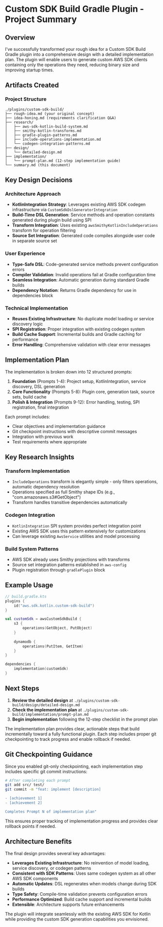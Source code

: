 # Custom SDK Build Gradle Plugin - Project Summary

## Overview

I've successfully transformed your rough idea for a Custom SDK Build Gradle plugin into a comprehensive design with a detailed implementation plan. The plugin will enable users to generate custom AWS SDK clients containing only the operations they need, reducing binary size and improving startup times.

## Artifacts Created

### Project Structure
```
./plugins/custom-sdk-build/
├── rough-idea.md (your original concept)
├── idea-honing.md (requirements clarification Q&A)
├── research/
│   ├── aws-sdk-kotlin-build-system.md
│   ├── smithy-kotlin-transforms.md
│   ├── gradle-plugin-patterns.md
│   ├── include-operations-implementation.md
│   └── codegen-integration-patterns.md
├── design/
│   └── detailed-design.md
├── implementation/
│   └── prompt-plan.md (12-step implementation guide)
└── summary.md (this document)
```

## Key Design Decisions

### Architecture Approach
- **KotlinIntegration Strategy**: Leverages existing AWS SDK codegen infrastructure via `CustomSdkDslGeneratorIntegration`
- **Build-Time DSL Generation**: Service methods and operation constants generated during plugin build using SPI
- **Transform Integration**: Uses existing `awsSmithyKotlinIncludeOperations` transform for operation filtering
- **Source Set Integration**: Generated code compiles alongside user code in separate source set

### User Experience
- **Type-Safe DSL**: Code-generated service methods prevent configuration errors
- **Compiler Validation**: Invalid operations fail at Gradle configuration time
- **Seamless Integration**: Automatic generation during standard Gradle builds
- **Dependency Notation**: Returns Gradle dependency for use in dependencies block

### Technical Implementation
- **Reuses Existing Infrastructure**: No duplicate model loading or service discovery logic
- **SPI Registration**: Proper integration with existing codegen system
- **Build Cache Support**: Incremental builds and Gradle caching for performance
- **Error Handling**: Comprehensive validation with clear error messages

## Implementation Plan

The implementation is broken down into 12 structured prompts:

1. **Foundation** (Prompts 1-4): Project setup, KotlinIntegration, service discovery, DSL generation
2. **Core Functionality** (Prompts 5-8): Plugin core, generation task, source sets, build cache
3. **Polish & Integration** (Prompts 9-12): Error handling, testing, SPI registration, final integration

Each prompt includes:
- Clear objectives and implementation guidance
- Git checkpoint instructions with descriptive commit messages
- Integration with previous work
- Test requirements where appropriate

## Key Research Insights

### Transform Implementation
- `IncludeOperations` transform is elegantly simple - only filters operations, automatic dependency resolution
- Operations specified as full Smithy shape IDs (e.g., "com.amazonaws.s3#GetObject")
- Transform handles transitive dependencies automatically

### Codegen Integration
- `KotlinIntegration` SPI system provides perfect integration point
- Existing AWS SDK uses this pattern extensively for customizations
- Can leverage existing `AwsService` utilities and model processing

### Build System Patterns
- AWS SDK already uses Smithy projections with transforms
- Source set integration patterns established in `aws-config`
- Plugin registration through `gradlePlugin` block

## Example Usage

```kotlin
// build.gradle.kts
plugins {
    id("aws.sdk.kotlin.custom-sdk-build")
}

val customSdk = awsCustomSdkBuild {
    s3 {
        operations(GetObject, PutObject)
    }
    
    dynamodb {
        operations(PutItem, GetItem)
    }
}

dependencies {
    implementation(customSdk)
}
```

## Next Steps

1. **Review the detailed design** at `./plugins/custom-sdk-build/design/detailed-design.md`
2. **Check the implementation plan** at `./plugins/custom-sdk-build/implementation/prompt-plan.md`
3. **Begin implementation** following the 12-step checklist in the prompt plan

The implementation plan provides clear, actionable steps that build incrementally toward a fully functional plugin. Each step includes proper git checkpointing to track progress and enable rollback if needed.

## Git Checkpointing Guidance

Since you enabled git-only checkpointing, each implementation step includes specific git commit instructions:

```bash
# After completing each prompt
git add src/ test/
git commit -m "feat: implement [description]

- [achievement 1]
- [achievement 2]

Completes Prompt N of implementation plan"
```

This ensures proper tracking of implementation progress and provides clear rollback points if needed.

## Architecture Benefits

The final design provides several key advantages:

- **Leverages Existing Infrastructure**: No reinvention of model loading, service discovery, or codegen patterns
- **Consistent with SDK Patterns**: Uses same codegen system as all other AWS SDK components
- **Automatic Updates**: DSL regenerates when models change during SDK builds
- **Type Safety**: Compile-time validation prevents configuration errors
- **Performance Optimized**: Build cache support and incremental builds
- **Extensible**: Architecture supports future enhancements

The plugin will integrate seamlessly with the existing AWS SDK for Kotlin while providing the custom SDK generation capabilities you envisioned.
